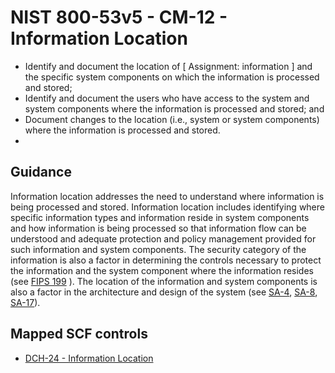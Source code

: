# NIST 800-53v5 - CM-12 - Information Location
- Identify and document the location of \[ Assignment: information \] and the specific system components on which the information is processed and stored;
- Identify and document the users who have access to the system and system components where the information is processed and stored; and
- Document changes to the location (i.e., system or system components) where the information is processed and stored.
- 
## Guidance
Information location addresses the need to understand where information is being processed and stored. Information location includes identifying where specific information types and information reside in system components and how information is being processed so that information flow can be understood and adequate protection and policy management provided for such information and system components. The security category of the information is also a factor in determining the controls necessary to protect the information and the system component where the information resides (see [FIPS 199](#628d22a1-6a11-4784-bc59-5cd9497b5445) ). The location of the information and system components is also a factor in the architecture and design of the system (see [SA-4](#sa-4), [SA-8](#sa-8), [SA-17](#sa-17)).
## Mapped SCF controls
- [DCH-24 - Information Location](../scf/dch-24-informationlocation.md)